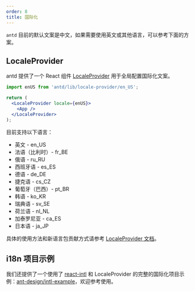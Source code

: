 ```yaml
---
order: 8
title: 国际化
---
```


`antd` 目前的默认文案是中文，如果需要使用英文或其他语言，可以参考下面的方案。

## LocaleProvider

antd 提供了一个 React 组件 [LocaleProvider](/components/locale-provider) 用于全局配置国际化文案。

```jsx
import enUS from 'antd/lib/locale-provider/en_US';

return (
  <LocaleProvider locale={enUS}>
    <App />
  </LocaleProvider>
);
```

目前支持以下语言：

- 英文 - en_US
- 法语（比利时）- fr_BE
- 俄语 - ru_RU
- 西班牙语 - es_ES
- 德语 - de_DE
- 捷克语 - cs_CZ
- 葡萄牙（巴西）- pt_BR
- 韩语 - ko_KR
- 瑞典语 - sv_SE
- 荷兰语 - nl_NL
- 加泰罗尼亚 - ca_ES
- 日本语 - ja_JP

具体的使用方法和新语言包贡献方式请参考 [LocaleProvider 文档](/components/locale-provider)。

## i18n 项目示例

我们还提供了一个使用了 [react-intl](https://github.com/yahoo/react-intl) 和 LocaleProvider 的完整的国际化项目示例：[ant-design/intl-example](https://github.com/ant-design/intl-example)，欢迎参考使用。
